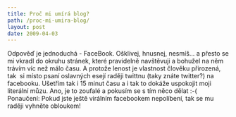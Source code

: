 ```yaml
---
title: Proč mi umírá blog?
path: /proc-mi-umira-blog/
layout: post
date: 2009-04-03
---
```


Odpověď je jednoduchá - FaceBook. Ošklivej, hnusnej, nesmíš... a přesto se mi vkradl do okruhu stránek, které pravidelně navštěvuji a bohužel na něm trávím víc než málo času. A protože lenost je vlastnost člověku přirozená, tak  si místo psaní oslavných esejí raději twittnu (taky znáte twitter?) na facebooku. Ušetřím tak i 15 minut času a i tak to dokáže uspokojit moji literální můzu. Ano, je to zoufalé a pokusím se s tím něco dělat :-( Ponaučení: Pokud jste ještě virálním facebookem nepolíbení, tak se mu raději vyhněte obloukem!
